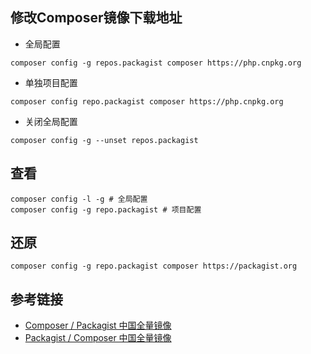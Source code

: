 ## 修改Composer镜像下载地址

* 全局配置

```
composer config -g repos.packagist composer https://php.cnpkg.org
```

* 单独项目配置

```
composer config repo.packagist composer https://php.cnpkg.org
```

* 关闭全局配置

```
composer config -g --unset repos.packagist
```

## 查看

```
composer config -l -g # 全局配置
composer config -g repo.packagist # 项目配置
```

## 还原

```
composer config -g repo.packagist composer https://packagist.org
```


## 参考链接

* [Composer / Packagist 中国全量镜像](https://php.cnpkg.org/)
* [Packagist / Composer 中国全量镜像](https://pkg.phpcomposer.com/)
